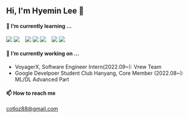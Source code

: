 ## Hi, I'm Hyemin Lee 👋

#### 🌱 I’m currently learning ...  

  <img src="https://img.shields.io/badge/PyTorch-EE4C2C?style=flat-square&logo=PyTorch&logoColor=white"> <img src="https://img.shields.io/badge/Numpy-777BB4?style=flat-square&logo=numpy&logoColor=white"> &ensp; <img src="https://img.shields.io/badge/React-20232A?style=flat-square&logo=react&logoColor=61DAFB"> <img src="https://img.shields.io/badge/Redux-593D88?style=flat-square&logo=redux&logoColor=white"> <img src="https://img.shields.io/badge/TypeScript-007ACC?style=flat-square&logo=typescript&logoColor=white"> &ensp; <img src="https://img.shields.io/badge/Unity-000000.svg?style=flat-square&logo=Unity&logoColor=white"> <img src="https://img.shields.io/badge/C%20Sharp-239120.svg?style=flat-square&logo=C-Sharp&logoColor=white">
  
#### 🔭 I’m currently working on ...

- VoyagerX, Software Engineer Intern(2022.09~): Vrew Team
- Google Develpoer Student Club Hanyang, Core Member (2022.08~): ML/DL Advanced Part

#### 📫 How to reach me
cotloz88@gmail.com

<!--
**coitloz88/coitloz88** is a ✨ _special_ ✨ repository because its `README.md` (this file) appears on your GitHub profile.

Here are some ideas to get you started:

- 🔭 I’m currently working on ...
- 🌱 I’m currently learning ...
- 👯 I’m looking to collaborate on ...
- 🤔 I’m looking for help with ...
- 💬 Ask me about ...
- 📫 How to reach me: ...
- 😄 Pronouns: ...
- ⚡ Fun fact: ...
-->

<!--
[![Top Langs](https://github-readme-stats.vercel.app/api/top-langs/?username=coitloz88&exclude_repo=Garmin-API-Test,Garmin-Background-Test,unity-game-samples&layout=compact)](https://github.com/coitloz88/github-readme-stats)



![Footer](https://capsule-render.vercel.app/api?type=waving&color=auto&height=200&section=footer)
-->
